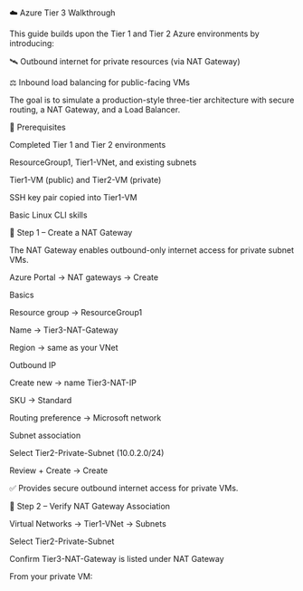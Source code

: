 ☁️ Azure Tier 3 Walkthrough

This guide builds upon the Tier 1 and Tier 2 Azure environments by introducing:

🛰️ Outbound internet for private resources (via NAT Gateway)

⚖️ Inbound load balancing for public-facing VMs

The goal is to simulate a production-style three-tier architecture with secure routing, a NAT Gateway, and a Load Balancer.

🧩 Prerequisites

Completed Tier 1 and Tier 2 environments

ResourceGroup1, Tier1-VNet, and existing subnets

Tier1-VM (public) and Tier2-VM (private)

SSH key pair copied into Tier1-VM

Basic Linux CLI skills

🧱 Step 1 – Create a NAT Gateway

The NAT Gateway enables outbound-only internet access for private subnet VMs.

Azure Portal → NAT gateways → Create

Basics

Resource group → ResourceGroup1

Name → Tier3-NAT-Gateway

Region → same as your VNet

Outbound IP

Create new → name Tier3-NAT-IP

SKU → Standard

Routing preference → Microsoft network

Subnet association

Select Tier2-Private-Subnet (10.0.2.0/24)

Review + Create → Create

✅ Provides secure outbound internet access for private VMs.

🔎 Step 2 – Verify NAT Gateway Association

Virtual Networks → Tier1-VNet → Subnets

Select Tier2-Private-Subnet

Confirm Tier3-NAT-Gateway is listed under NAT Gateway

From your private VM:
